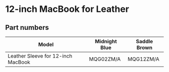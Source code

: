 # 12-inch MacBook for Leather

## Part numbers

| Model | Midnight Blue | Saddle Brown |
|-------|-----|-----|
| Leather Sleeve for 12-inch MacBook | MQG02ZM/A | MQG12ZM/A |

